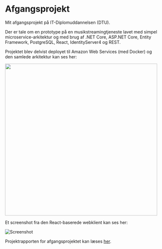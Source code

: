 # Afgangsprojekt

Mit afgangsprojekt på IT-Diplomuddannelsen (DTU).

Der er tale om en prototype på en musikstreamingtjeneste lavet med simpel microservice-arkitektur og med brug af .NET Core, ASP.NET Core, Entity Framework, PostgreSQL, React, IdentityServer4 og REST.

Projektet blev delvist deployet til Amazon Web Services (med Docker) og den samlede arkitektur kan ses her:

<img style="text-align: center" src="../master/Arkitektur.png?raw=true" width="500">

Et screenshot fra den React-baserede webklient kan ses her:

![Screenshot](../master/Screenshot.png?raw=true)

Projektrapporten for afgangsprojektet kan læses [her](https://nikolajstrands.dk/wp-content/uploads/2020/08/s185350-Nikolaj-Strands-Afgangsprojekt.pdf).

